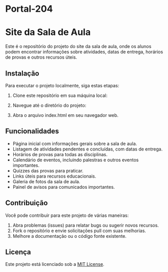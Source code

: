 # Portal-204

# Site da Sala de Aula

Este é o repositório do projeto do site da sala de aula, onde os alunos podem encontrar informações sobre atividades, datas de entrega, horários de provas e outros recursos úteis.

## Instalação

Para executar o projeto localmente, siga estas etapas:

1. Clone este repositório em sua máquina local:

2. Navegue até o diretório do projeto:

3. Abra o arquivo index.html em seu navegador web.

## Funcionalidades

- Página inicial com informações gerais sobre a sala de aula.
- Listagem de atividades pendentes e concluídas, com datas de entrega.
- Horários de provas para todas as disciplinas.
- Calendário de eventos, incluindo palestras e outros eventos importantes.
- Quizzes das provas para praticar.
- Links úteis para recursos educacionais.
- Galeria de fotos da sala de aula.
- Painel de avisos para comunicados importantes.

## Contribuição

Você pode contribuir para este projeto de várias maneiras:

1. Abra problemas (issues) para relatar bugs ou sugerir novos recursos.
2. Fork o repositório e envie solicitações pull com suas melhorias.
3. Melhore a documentação ou o código fonte existente.

## Licença

Este projeto está licenciado sob a [MIT License](https://opensource.org/licenses/MIT).
